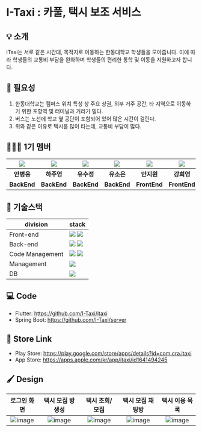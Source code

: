 # I-Taxi : 카풀, 택시 보조 서비스

## :bulb: 소개
iTaxi는 서로 같은 시간대, 목적지로 이동하는 한동대학교 학생들을 모아줍니다. 이에 따라 학생들의 교통비 부담을 완화하며 학생들의 편리한 통학 및 이동을 지원하고자 합니다.  
  
  
## :memo: 필요성
1. 한동대학교는 캠퍼스 위치 특성 상 주요 상권, 외부 거주 공간, 타 지역으로 이동하기 위한 포항역 및 터미널과 거리가 멀다.  
2. 버스는 노선에 학교 옆 공단이 포함되어 있어 많은 시간이 걸린다.  
3. 위와 같은 이유로 택시를 많이 타는데, 교통비 부담이 많다.  
  
## 🧑‍🤝‍🧑 1기 멤버
| ![](https://github.com/gomster96.png) | ![](https://github.com/Juyoungit.png) | ![](https://github.com/crystalYoo99.png) | ![](https://github.com//YuSoeun.png) | ![](https://github.com/AnJW-HGU.png) | ![](https://github.com/kang-heeyoung.png) | 
| :--------------------------------------: | :-----------------------------------: | :------------------------------------: | :------------------------------------: | :------------------------------------: | :------------------------------------: |
|             **안병웅**              |            **하주영**            |            **유수정**             |             **유소은**             |             **안지원**             |             **강희영**             |
|             **BackEnd**              |            **BackEnd**            |            **BackEnd**             |             **BackEnd**             |             **FrontEnd**             |             **FrontEnd**             |.  

  
## 🔧 기술스택

| division        | stack                                                                                                                                                                                                                                                                                                       |
| --------------- | ----------------------------------------------------------------------------------------------------------------------------------------------------------------------------------------------------------------------------------------------------------------------------------------------------------- |
| Front-end       | <img src="https://img.shields.io/badge/Flutter-%2302569B.svg?style=for-the-badge&logo=Flutter&logoColor=white">  <img src="https://img.shields.io/badge/firebase-%23039BE5.svg?style=for-the-badge&logo=firebase">
| Back-end        |  <img src="https://img.shields.io/badge/springboot-6DB33F?style=for-the-badge&logo=springboot&logoColor=black"> <img src="https://img.shields.io/badge/jpa-6DB33F?style=for-the-badge&logo=springboot&logoColor=black">|
| Code Management | <img src="https://img.shields.io/badge/git-F05032?style=for-the-badge&logo=git&logoColor=black"> <img src="https://img.shields.io/badge/github-181717?style=for-the-badge&logo=github&logoColor=black"> |
| Management      | <img src="https://img.shields.io/badge/docker-%230db7ed.svg?style=for-the-badge&logo=docker&logoColor=white">                                 |
| DB              | <img src="https://img.shields.io/badge/mysql-4479A1?style=for-the-badge&logo=mysql&logoColor=black"> |

## 💻 Code
- Flutter: https://github.com/I-Taxi/itaxi  
- Spring Boot: https://github.com/I-Taxi/server  
  
  
## 🏪 Store Link
- Play Store: https://play.google.com/store/apps/details?id=com.cra.itaxi  
- App Store: https://apps.apple.com/kr/app/itaxi/id1641494245  
  
## 🖌️ Design
|             **로그인 화면**              |            **택시 모집 방 생성**            |            **택시 조회/모집**             |             **택시 모집 채팅방**             |             **택시 이용 목록**             |
| :-----------------------------------: | :-----------------------------------: | :-----------------------------------: | :-----------------------------------: | :-----------------------------------: |
| ![image](https://user-images.githubusercontent.com/68419318/203197331-4f30d17c-e703-4fc7-95c0-46ce8c01efd6.png) | ![image](https://user-images.githubusercontent.com/68419318/203197400-73990523-f2cd-419a-abad-e29b59a4db52.png) | ![image](https://user-images.githubusercontent.com/68419318/203197448-dec76ff0-0c84-4ede-84e8-37673c67a8f2.png) | ![image](https://user-images.githubusercontent.com/68419318/203197476-fb3c5052-c451-46f1-84f3-1f2325461206.png) | ![image](https://user-images.githubusercontent.com/68419318/203197505-df07bdb6-145d-47a2-9a78-0243d52dbafa.png) |.  
  
